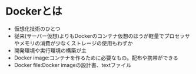 # Dockerとは
- 仮想化技術のひとつ
- 従来(サーバー仮想)よりもDockerのコンテナ仮想のほうが軽量でプロセッサやメモリの消費が少なくストレージの使用もわずか
- 開発環境や実行環境の構築が主
- Docker image:コンテナを作るために必要なもの。配布や携帯ができる
- Docker file:Docker imageの設計書、textファイル
